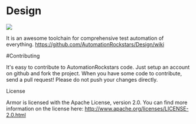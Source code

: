 # Design

<a href="https://travis-ci.org/AutomationRockstars/Design"><img src="https://travis-ci.org/AutomationRockstars/Design.svg?branch=master" /></a>



It is an awesome toolchain for comprehensive test automation of everything.
https://github.com/AutomationRockstars/Design/wiki

#Contributing

It's easy to contribute to AutomationRockstars code. Just setup an account on github and fork the project. When you have some code to contribute, send a pull request! Please do not push your changes directly.

License

Armor is licensed with the Apache License, version 2.0. You can find more information on the license here: http://www.apache.org/licenses/LICENSE-2.0.html
